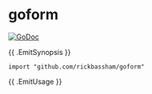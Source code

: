 # goform

[![GoDoc](https://godoc.org/github.com/rickbassham/goform?status.svg)](https://godoc.org/github.com/rickbassham/goform)

{{ .EmitSynopsis }}

    import "github.com/rickbassham/goform"

{{ .EmitUsage }}
